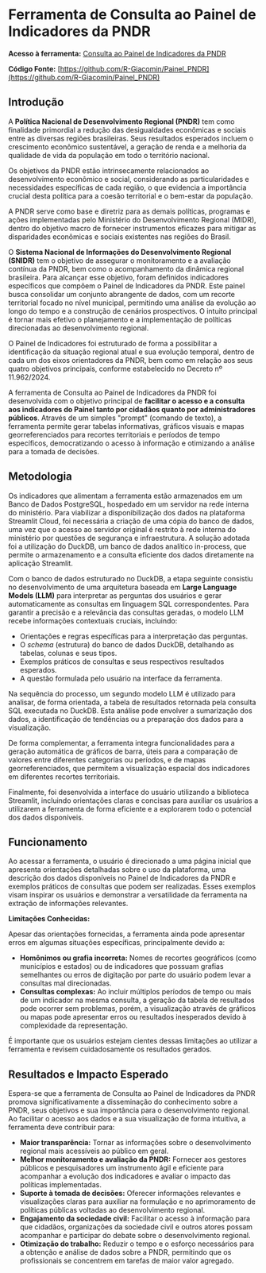 # Ferramenta de Consulta ao Painel de Indicadores da PNDR

**Acesso à ferramenta:** [Consulta ao Painel de Indicadores da PNDR](https://painelpndr.streamlit.app/)

**Código Fonte:** [https://github.com/R-Giacomin/Painel_PNDR](https://github.com/R-Giacomin/Painel_PNDR)

## Introdução

A **Política Nacional de Desenvolvimento Regional (PNDR)** tem como finalidade primordial a redução das desigualdades econômicas e sociais entre as diversas regiões brasileiras. Seus resultados esperados incluem o crescimento econômico sustentável, a geração de renda e a melhoria da qualidade de vida da população em todo o território nacional.

Os objetivos da PNDR estão intrinsecamente relacionados ao desenvolvimento econômico e social, considerando as particularidades e necessidades específicas de cada região, o que evidencia a importância crucial desta política para a coesão territorial e o bem-estar da população.

A PNDR serve como base e diretriz para as demais políticas, programas e ações implementadas pelo Ministério do Desenvolvimento Regional (MIDR), dentro do objetivo macro de fornecer instrumentos eficazes para mitigar as disparidades econômicas e sociais existentes nas regiões do Brasil.

O **Sistema Nacional de Informações do Desenvolvimento Regional (SNIDR)** tem o objetivo de assegurar o monitoramento e a avaliação contínua da PNDR, bem como o acompanhamento da dinâmica regional brasileira. Para alcançar esse objetivo, foram definidos indicadores específicos que compõem o Painel de Indicadores da PNDR. Este painel busca consolidar um conjunto abrangente de dados, com um recorte territorial focado no nível municipal, permitindo uma análise da evolução ao longo do tempo e a construção de cenários prospectivos. O intuito principal é tornar mais efetivo o planejamento e a implementação de políticas direcionadas ao desenvolvimento regional.

O Painel de Indicadores foi estruturado de forma a possibilitar a identificação da situação regional atual e sua evolução temporal, dentro de cada um dos eixos orientadores da PNDR, bem como em relação aos seus quatro objetivos principais, conforme estabelecido no Decreto nº 11.962/2024.

A ferramenta de Consulta ao Painel de Indicadores da PNDR foi desenvolvida com o objetivo principal de **facilitar o acesso e a consulta aos indicadores do Painel tanto por cidadãos quanto por administradores públicos**. Através de um simples "prompt" (comando de texto), a ferramenta permite gerar tabelas informativas, gráficos visuais e mapas georreferenciados para recortes territoriais e períodos de tempo específicos, democratizando o acesso à informação e otimizando a análise para a tomada de decisões.

## Metodologia

Os indicadores que alimentam a ferramenta estão armazenados em um Banco de Dados PostgreSQL, hospedado em um servidor na rede interna do ministério. Para viabilizar a disponibilização dos dados na plataforma Streamlit Cloud, foi necessária a criação de uma cópia do banco de dados, uma vez que o acesso ao servidor original é restrito à rede interna do ministério por questões de segurança e infraestrutura. A solução adotada foi a utilização do DuckDB, um banco de dados analítico in-process, que permite o armazenamento e a consulta eficiente dos dados diretamente na aplicação Streamlit.

Com o banco de dados estruturado no DuckDB, a etapa seguinte consistiu no desenvolvimento de uma arquitetura baseada em **Large Language Models (LLM)** para interpretar as perguntas dos usuários e gerar automaticamente as consultas em linguagem SQL correspondentes. Para garantir a precisão e a relevância das consultas geradas, o modelo LLM recebe informações contextuais cruciais, incluindo:

* Orientações e regras específicas para a interpretação das perguntas.
* O _schema_ (estrutura) do banco de dados DuckDB, detalhando as tabelas, colunas e seus tipos.
* Exemplos práticos de consultas e seus respectivos resultados esperados.
* A questão formulada pelo usuário na interface da ferramenta.

Na sequência do processo, um segundo modelo LLM é utilizado para analisar, de forma orientada, a tabela de resultados retornada pela consulta SQL executada no DuckDB. Esta análise pode envolver a sumarização dos dados, a identificação de tendências ou a preparação dos dados para a visualização.

De forma complementar, a ferramenta integra funcionalidades para a geração automática de gráficos de barra, úteis para a comparação de valores entre diferentes categorias ou períodos, e de mapas georreferenciados, que permitem a visualização espacial dos indicadores em diferentes recortes territoriais.

Finalmente, foi desenvolvida a interface do usuário utilizando a biblioteca Streamlit, incluindo orientações claras e concisas para auxiliar os usuários a utilizarem a ferramenta de forma eficiente e a explorarem todo o potencial dos dados disponíveis.

## Funcionamento

Ao acessar a ferramenta, o usuário é direcionado a uma página inicial que apresenta orientações detalhadas sobre o uso da plataforma, uma descrição dos dados disponíveis no Painel de Indicadores da PNDR e exemplos práticos de consultas que podem ser realizadas. Esses exemplos visam inspirar os usuários e demonstrar a versatilidade da ferramenta na extração de informações relevantes.

**Limitações Conhecidas:**

Apesar das orientações fornecidas, a ferramenta ainda pode apresentar erros em algumas situações específicas, principalmente devido a:

* **Homônimos ou grafia incorreta:** Nomes de recortes geográficos (como municípios e estados) ou de indicadores que possuam grafias semelhantes ou erros de digitação por parte do usuário podem levar a consultas mal direcionadas.
* **Consultas complexas:** Ao incluir múltiplos períodos de tempo ou mais de um indicador na mesma consulta, a geração da tabela de resultados pode ocorrer sem problemas, porém, a visualização através de gráficos ou mapas pode apresentar erros ou resultados inesperados devido à complexidade da representação.

É importante que os usuários estejam cientes dessas limitações ao utilizar a ferramenta e revisem cuidadosamente os resultados gerados.

## Resultados e Impacto Esperado

Espera-se que a ferramenta de Consulta ao Painel de Indicadores da PNDR promova significativamente a disseminação do conhecimento sobre a PNDR, seus objetivos e sua importância para o desenvolvimento regional. Ao facilitar o acesso aos dados e a sua visualização de forma intuitiva, a ferramenta deve contribuir para:

* **Maior transparência:** Tornar as informações sobre o desenvolvimento regional mais acessíveis ao público em geral.
* **Melhor monitoramento e avaliação da PNDR:** Fornecer aos gestores públicos e pesquisadores um instrumento ágil e eficiente para acompanhar a evolução dos indicadores e avaliar o impacto das políticas implementadas.
* **Suporte à tomada de decisões:** Oferecer informações relevantes e visualizações claras para auxiliar na formulação e no aprimoramento de políticas públicas voltadas ao desenvolvimento regional.
* **Engajamento da sociedade civil:** Facilitar o acesso à informação para que cidadãos, organizações da sociedade civil e outros atores possam acompanhar e participar do debate sobre o desenvolvimento regional.
* **Otimização do trabalho:** Reduzir o tempo e o esforço necessários para a obtenção e análise de dados sobre a PNDR, permitindo que os profissionais se concentrem em tarefas de maior valor agregado.
